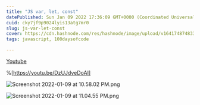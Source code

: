 ```yaml
---
title: "JS var, let, const"
datePublished: Sun Jan 09 2022 17:36:09 GMT+0000 (Coordinated Universal Time)
cuid: cky7jf9p9024lyis13atg7mr0
slug: js-var-let-const
cover: https://cdn.hashnode.com/res/hashnode/image/upload/v1641748748336/Paco0IWW6.png
tags: javascript, 100daysofcode

---
```


[Youtube](https://youtu.be/DzUJdveDoAI)  


%[https://youtu.be/DzUJdveDoAI]


![Screenshot 2022-01-09 at 10.58.02 PM.png](https://cdn.hashnode.com/res/hashnode/image/upload/v1641749292066/8gRCfjZyy.png)


![Screenshot 2022-01-09 at 11.04.55 PM.png](https://cdn.hashnode.com/res/hashnode/image/upload/v1641749720433/r5cvgmMX3.png)
